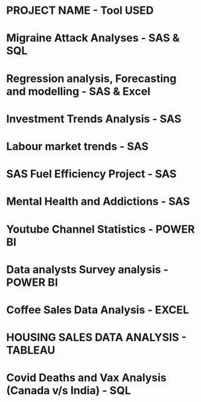 # PROJECT NAME                                         - Tool USED
# Migraine Attack Analyses                             - SAS & SQL
# Regression analysis, Forecasting and modelling       - SAS & Excel
# Investment Trends Analysis                           - SAS
# Labour market trends                                 - SAS
# SAS Fuel Efficiency Project                          - SAS
# Mental Health and Addictions                         - SAS 
# Youtube Channel Statistics                           - POWER BI
# Data analysts Survey analysis                        - POWER BI
# Coffee Sales Data Analysis                           - EXCEL
# HOUSING SALES DATA ANALYSIS                          - TABLEAU
# Covid Deaths and Vax Analysis (Canada v/s India)     - SQL
